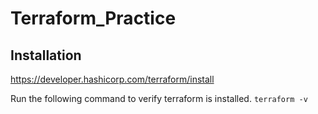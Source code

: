 # Terraform_Practice
## Installation
https://developer.hashicorp.com/terraform/install

Run the following command to verify terraform is installed.
```terraform -v```

